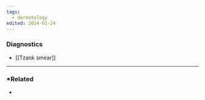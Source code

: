 ```yaml
---
tags:
  - dermatology
edited: 2024-01-24
---
```


### Diagnostics
- [[Tzank smear]] 
---
### *Related
- 